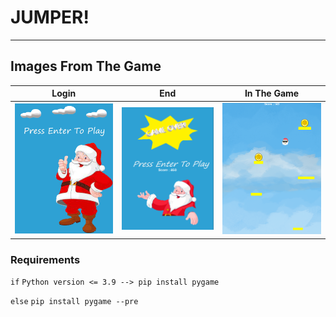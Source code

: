 # JUMPER!

---

## Images From The Game

|              Login               |             End              |         In The Game          |
|:--------------------------------:|:----------------------------:|:----------------------------:|
| ![login screen](image/begin.png) | ![end screen](image/end.png) | ![in game](image/inGame.png) |



### Requirements

`if`
`Python version <= 3.9 --> pip install pygame `

`else`
`pip install pygame --pre`



